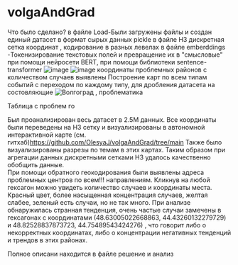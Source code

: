 # volgaAndGrad
Что было сделано?
в файле Load-Были загружены файлы и создан единый датасет в формат сырых данных pickle
в файле H3 дискретная сетка координат , кодирование в разных левелах
в файле emberddings -Токенизирование текстовых полей и превращение их в "смысловые" при помощи нейросети  BERT, при помощи библиотеки sentence-transformer
![image](https://user-images.githubusercontent.com/65441571/183564536-027cdd81-959b-43b0-9a72-7a9f3f4d12b9.png)
![image](https://user-images.githubusercontent.com/65441571/183577815-762fc5af-8f86-4acb-81a9-e4c09a9053df.png)
координаты проблемных районов с количеством случаев выявлены
Построение карт по всем типам событий с переходом по каждому типу, для дробления датасета на состовляющие
![Волгоград , проблематика](https://user-images.githubusercontent.com/65441571/183589029-0b742ef4-49ad-46dd-b15f-c7fc4b2d6489.jpg)


Таблица с проблем  го

Был проанализирован весь датасет в 2.5М данных.
Все координаты были переведены на H3 сетку и визуализированы в автономной интерактивной карте (см. гитхаб)https://github.com/OlesyaJ/volgaAndGrad/tree/main
Также было визуализированы разрезы по темам в этих картах.
Таким образом при  агрегации данных дискретными сетками H3 удалось качественно обобщить данные.  
При помощи обратного геокодирования были выявлены адреса проблемных центров по всем!!! направлениям. Кликнув на любой гексагон можно увидеть количество случаев и координаты места. Красный цвет, более насыщенная концентрация случаев, желтая слабее, зеленый есть случаи, но не так много.
При анализе обнаружилась странная тенденция, очень частые случаи замечены в гексагонах с координатами  (48.63005022668863, 44.43260132279729) и 48.82528837873723, 44.75489543424276) , что говорит либо о некорректных координатах, либо о концентрации негативных тенденций и трендов в этих районах.
 
Полное описани находится в файле решение и анализ
